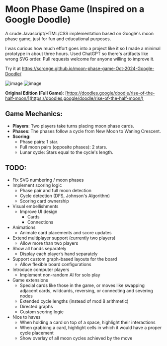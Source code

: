 # Moon Phase Game (Inspired on a Google Doodle)

A crude Javascript/HTML/CSS implementation based on Google's moon phase game, just for fun and educational purposes. 

I was curious how much effort goes into a project like it so I made a minimal prototype in about three hours. Used ChatGPT so there's artifacts like wrong SVG order. Pull requests welcome for anyone willing to improve it.

Try it at [https://scronge.github.io/moon-phase-game-Oct-2024-Google-Doodle/ ](https://scronge.github.io/moon-phase-game-Oct-2024-Doodle/
)

![image](https://github.com/user-attachments/assets/55859a13-a815-4dbc-ae53-0580e1990432)
![image](https://github.com/user-attachments/assets/5b9e5fc1-abae-4079-8580-3be5352324bf)


**Original Edition (Full Game)**: [https://doodles.google/doodle/rise-of-the-half-moon/](https://doodles.google/doodle/rise-of-the-half-moon/)



## Game Mechanics:
- **Players**: Two players take turns placing moon phase cards.
- **Phases**: The phases follow a cycle from New Moon to Waning Crescent.
- **Scoring**:
  - Phase pairs: 1 star.
  - Full moon pairs (opposite phases): 2 stars.
  - Lunar cycle: Stars equal to the cycle's length.
  
## TODO:
- Fix SVG numbering / moon phases
- Implement scoring logic
   - Phase pair and full moon detection
   - Cycle detection (DFS, Johnson's Algorithm)
   - Scoring card ownership
- Visual embellishments
   - Improve UI design
      - Cards
      - Connections
- Animations
   - Animate card placements and score updates
- Extend multiplayer support (currently two players)
   - Allow more than two players
- Show all hands separately
   - Display each player’s hand separately
- Support custom graph-based layouts for the board
   - Allow flexible board configurations
- Introduce computer players
   - Implement non-random AI for solo play
- Game extensions
   - Special cards like those in the game, or moves like swapping adjacent cards, wildcards, reversing, or connecting and severing nodes
   - Extended cycle lengths (instead of mod 8 arithmetic) 
   - Directed graphs
   - Custom scoring logic
- Nice to haves
   - When holding a card on top of a space, highlight their interactions
   - When grabbing a card, highlight cells in which it would have a proper cycle placement
   - Show overlay of all moon cycles achieved by the move 
